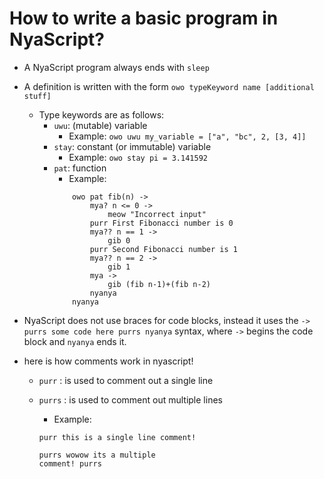 # How to write a basic program in NyaScript?

* A NyaScript program always ends with ``sleep``
* A definition is written with the form ``owo typeKeyword name [additional stuff]`` 
    * Type keywords are as follows:
        * ``uwu``: (mutable) variable
            * Example: ``owo uwu my_variable = ["a", "bc", 2, [3, 4]]``
        * ``stay``: constant (or immutable) variable
            * Example: ``owo stay pi = 3.141592``
        * ``pat``: function
            * Example:
            ```
                owo pat fib(n) ->
                    mya? n <= 0 ->
                        meow "Incorrect input"
                    purr First Fibonacci number is 0
                    mya?? n == 1 ->
                        gib 0
                    purr Second Fibonacci number is 1
                    mya?? n == 2 ->
                        gib 1
                    mya ->
                        gib (fib n-1)+(fib n-2)
                    nyanya
                nyanya
            ```
       

* NyaScript does not use braces for code blocks, instead it uses the ``-> purrs some code here purrs nyanya`` syntax, where ``->`` begins the code block and ``nyanya`` ends it.

* here is how comments work in nyascript!

    * ``purr`` : is used to comment out a single line
    * ``purrs`` : is used to comment out multiple lines

        * Example:
        ```
        purr this is a single line comment!

        purrs wowow its a multiple
        comment! purrs
        ```